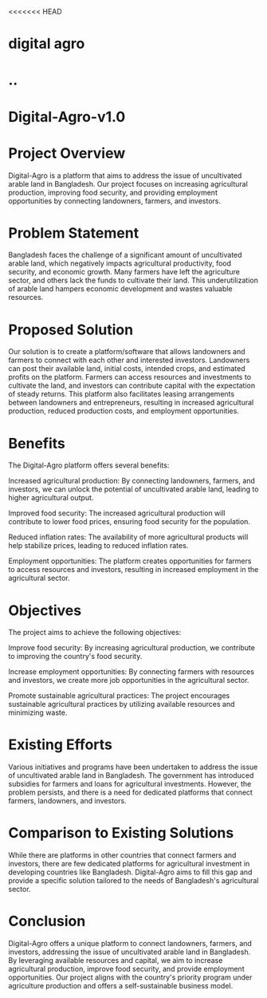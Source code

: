 <<<<<<< HEAD
# digital agro
..
=======
# Digital-Agro-v1.0

# Project Overview
Digital-Agro is a platform that aims to address the issue of uncultivated arable land in Bangladesh. Our project focuses on increasing agricultural production, improving food security, and providing employment opportunities by connecting landowners, farmers, and investors.

# Problem Statement
Bangladesh faces the challenge of a significant amount of uncultivated arable land, which negatively impacts agricultural productivity, food security, and economic growth. Many farmers have left the agriculture sector, and others lack the funds to cultivate their land. This underutilization of arable land hampers economic development and wastes valuable resources.

# Proposed Solution
Our solution is to create a platform/software that allows landowners and farmers to connect with each other and interested investors. Landowners can post their available land, initial costs, intended crops, and estimated profits on the platform. Farmers can access resources and investments to cultivate the land, and investors can contribute capital with the expectation of steady returns. This platform also facilitates leasing arrangements between landowners and entrepreneurs, resulting in increased agricultural production, reduced production costs, and employment opportunities.

# Benefits
The Digital-Agro platform offers several benefits:

Increased agricultural production: By connecting landowners, farmers, and investors, we can unlock the potential of uncultivated arable land, leading to higher agricultural output.

Improved food security: The increased agricultural production will contribute to lower food prices, ensuring food security for the population.

Reduced inflation rates: The availability of more agricultural products will help stabilize prices, leading to reduced inflation rates.

Employment opportunities: The platform creates opportunities for farmers to access resources and investors, resulting in increased employment in the agricultural sector.

# Objectives
The project aims to achieve the following objectives:

Improve food security: By increasing agricultural production, we contribute to improving the country's food security.

Increase employment opportunities: By connecting farmers with resources and investors, we create more job opportunities in the agricultural sector.

Promote sustainable agricultural practices: The project encourages sustainable agricultural practices by utilizing available resources and minimizing waste.

# Existing Efforts
Various initiatives and programs have been undertaken to address the issue of uncultivated arable land in Bangladesh. The government has introduced subsidies for farmers and loans for agricultural investments. However, the problem persists, and there is a need for dedicated platforms that connect farmers, landowners, and investors.

# Comparison to Existing Solutions
While there are platforms in other countries that connect farmers and investors, there are few dedicated platforms for agricultural investment in developing countries like Bangladesh. Digital-Agro aims to fill this gap and provide a specific solution tailored to the needs of Bangladesh's agricultural sector.

# Conclusion
Digital-Agro offers a unique platform to connect landowners, farmers, and investors, addressing the issue of uncultivated arable land in Bangladesh. By leveraging available resources and capital, we aim to increase agricultural production, improve food security, and provide employment opportunities. Our project aligns with the country's priority program under agriculture production and offers a self-sustainable business model.

